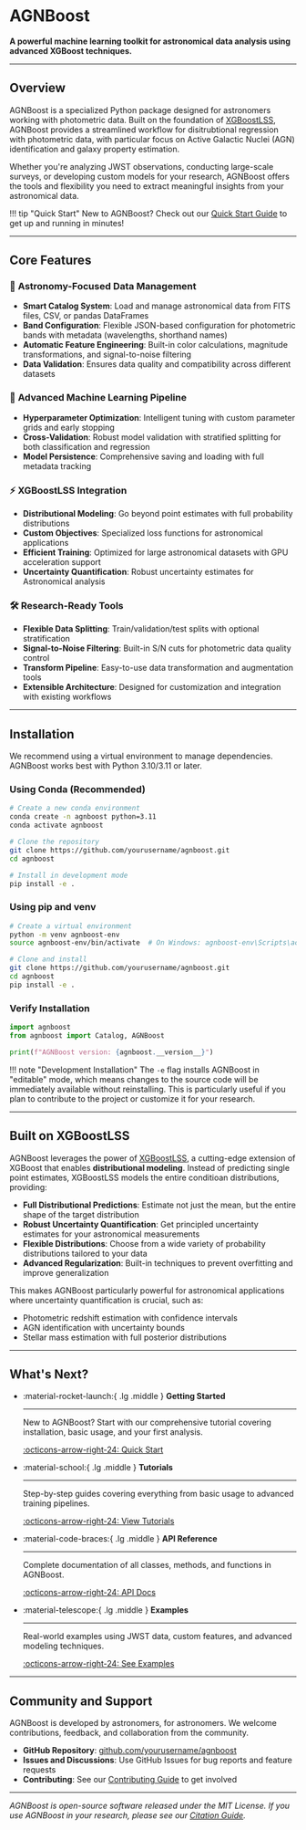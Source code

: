 # AGNBoost

**A powerful machine learning toolkit for astronomical data analysis using advanced XGBoost techniques.**

---

## Overview

AGNBoost is a specialized Python package designed for astronomers working with photometric data. Built on the foundation of [XGBoostLSS](https://statmixedml.github.io/XGBoostLSS/), AGNBoost provides a streamlined workflow for disitrubtional regression with photometric data, with particular focus on Active Galactic Nuclei (AGN) identification and galaxy property estimation.

Whether you're analyzing JWST observations, conducting large-scale surveys, or developing custom models for your research, AGNBoost offers the tools and flexibility you need to extract meaningful insights from your astronomical data.

!!! tip "Quick Start"
    New to AGNBoost? Check out our [Quick Start Guide](getting-started.md) to get up and running in minutes!

---

## Core Features

### 🔭 **Astronomy-Focused Data Management**
- **Smart Catalog System**: Load and manage astronomical data from FITS files, CSV, or pandas DataFrames
- **Band Configuration**: Flexible JSON-based configuration for photometric bands with metadata (wavelengths, shorthand names)
- **Automatic Feature Engineering**: Built-in color calculations, magnitude transformations, and signal-to-noise filtering
- **Data Validation**: Ensures data quality and compatibility across different datasets

### 🚀 **Advanced Machine Learning Pipeline**
- **Hyperparameter Optimization**: Intelligent tuning with custom parameter grids and early stopping
- **Cross-Validation**: Robust model validation with stratified splitting for both classification and regression
- **Model Persistence**: Comprehensive saving and loading with full metadata tracking

### ⚡ **XGBoostLSS Integration**
- **Distributional Modeling**: Go beyond point estimates with full probability distributions
- **Custom Objectives**: Specialized loss functions for astronomical applications
- **Efficient Training**: Optimized for large astronomical datasets with GPU acceleration support
- **Uncertainty Quantification**: Robust uncertainty estimates for Astronomical analysis

### 🛠 **Research-Ready Tools**
- **Flexible Data Splitting**:  Train/validation/test splits with optional stratification
- **Signal-to-Noise Filtering**: Built-in S/N cuts for photometric data quality control
- **Transform Pipeline**: Easy-to-use data transformation and augmentation tools
- **Extensible Architecture**: Designed for customization and integration with existing workflows

---

## Installation

We recommend using a virtual environment to manage dependencies. AGNBoost works best with Python 3.10/3.11 or later.

### Using Conda (Recommended)

```bash
# Create a new conda environment
conda create -n agnboost python=3.11
conda activate agnboost

# Clone the repository
git clone https://github.com/yourusername/agnboost.git
cd agnboost

# Install in development mode
pip install -e .
```

### Using pip and venv

```bash
# Create a virtual environment
python -m venv agnboost-env
source agnboost-env/bin/activate  # On Windows: agnboost-env\Scripts\activate

# Clone and install
git clone https://github.com/yourusername/agnboost.git
cd agnboost
pip install -e .
```

### Verify Installation

```python
import agnboost
from agnboost import Catalog, AGNBoost

print(f"AGNBoost version: {agnboost.__version__}")
```

!!! note "Development Installation"
    The `-e` flag installs AGNBoost in "editable" mode, which means changes to the source code will be immediately available without reinstalling. This is particularly useful if you plan to contribute to the project or customize it for your research.

---

## Built on XGBoostLSS

AGNBoost leverages the power of [XGBoostLSS](https://statmixedml.github.io/XGBoostLSS/), a cutting-edge extension of XGBoost that enables **distributional modeling**. Instead of predicting single point estimates, XGBoostLSS models the entire conditioan distributions, providing:

- **Full Distributional Predictions**: Estimate not just the mean, but the entire shape of the target distribution
- **Robust Uncertainty Quantification**: Get principled uncertainty estimates for your astronomical measurements  
- **Flexible Distributions**: Choose from a wide variety of probability distributions tailored to your data
- **Advanced Regularization**: Built-in techniques to prevent overfitting and improve generalization

This makes AGNBoost particularly powerful for astronomical applications where uncertainty quantification is crucial, such as:

- Photometric redshift estimation with confidence intervals
- AGN identification with uncertainty bounds
- Stellar mass estimation with full posterior distributions

---


## What's Next?

<div class="grid cards" markdown>

-   :material-rocket-launch:{ .lg .middle } **Getting Started**

    ---

    New to AGNBoost? Start with our comprehensive tutorial covering installation, basic usage, and your first analysis.

    [:octicons-arrow-right-24: Quick Start](getting-started.md)

-   :material-school:{ .lg .middle } **Tutorials**

    ---

    Step-by-step guides covering everything from basic usage to advanced training pipelines.

    [:octicons-arrow-right-24: View Tutorials](tutorials/basic-usage.md)

-   :material-code-braces:{ .lg .middle } **API Reference**

    ---

    Complete documentation of all classes, methods, and functions in AGNBoost.

    [:octicons-arrow-right-24: API Docs](api/catalog.md)

-   :material-telescope:{ .lg .middle } **Examples**

    ---

    Real-world examples using JWST data, custom features, and advanced modeling techniques.

    [:octicons-arrow-right-24: See Examples](examples/jwst-analysis.md)

</div>

---

## Community and Support

AGNBoost is developed by astronomers, for astronomers. We welcome contributions, feedback, and collaboration from the community.

- **GitHub Repository**: [github.com/yourusername/agnboost](https://github.com/yourusername/agnboost)
- **Issues and Discussions**: Use GitHub Issues for bug reports and feature requests
- **Contributing**: See our [Contributing Guide](contributing.md) to get involved

---

*AGNBoost is open-source software released under the MIT License. If you use AGNBoost in your research, please see our [Citation Guide](citation.md).*

